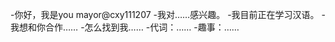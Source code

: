 -你好，我是you mayor@cxy111207
-我对……感兴趣。
-我目前正在学习汉语。
-我想和你合作……
-怎么找到我……
-代词：……
-趣事：……

<!---
cxy111207/cxy111207是一个特殊的存储库，因为它的'README. Mdbilobie（这个文件）出现在您的GitHub配置文件中。
您可以单击预览链接查看更改。
--->

